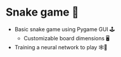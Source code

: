 # Snake game 🐍

- Basic snake game using Pygame GUI 🕹️
   - Customizable board dimensions 🖥️
- Training a neural network to play 🕸️🧠
